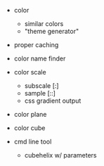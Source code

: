 - color
  - similar colors
  - "theme generator"
- proper caching
- color name finder
- color scale
  - subscale [:]
  - sample [::]
  - css gradient output
- color plane
- color cube

- cmd line tool
  - cubehelix w/ parameters
